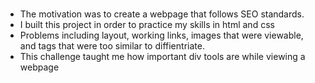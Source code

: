 # <Horiseon-Challenge>


- The motivation was to create a webpage that follows SEO standards.
- I built this project in order to practice my skills in html and css
- Problems including layout, working links, images that were viewable, and tags that were too similar to diffientriate. 
- This challenge taught me how important div tools are while viewing a webpage

